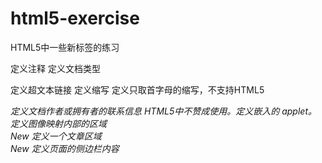 # html5-exercise

HTML5中一些新标签的练习

<!--...-->	定义注释
<!DOCTYPE>	定义文档类型
<a>	定义超文本链接
<abbr>	定义缩写
<acronym>	定义只取首字母的缩写，不支持HTML5
<address>	定义文档作者或拥有者的联系信息
<applet>	HTML5中不赞成使用。定义嵌入的 applet。
<area>	定义图像映射内部的区域
<article>New	定义一个文章区域
<aside>New	定义页面的侧边栏内容
<audio>New	定义音频内容
<b>	定义文本粗体
<base>	定义页面中所有链接的默认地址或默认目标。
<basefont>	HTML5不支持，不赞成使用。定义页面中文本的默认字体、颜色或尺寸。
<bdi>New	允许您设置一段文本，使其脱离其父元素的文本方向设置。
<bdo>	定义文字方向
<big>	定义大号文本，HTML5不支持
<blockquote>	定义长的引用
<body>	定义文档的主体
<br>	定义换行
<button>	定义一个点击按钮
<canvas>New	定义图形，比如图表和其他图像,标签只是图形容器，您必须使用脚本来绘制图形
<caption>	定义表格标题
<center>	HTML5不支持，不赞成使用。定义居中文本。
<cite>	定义引用(citation)
<code>	定义计算机代码文本
<col>	定义表格中一个或多个列的属性值
<colgroup>	定义表格中供格式化的列组
<command>New	定义命令按钮，比如单选按钮、复选框或按钮
<datalist>New	定义选项列表。请与 input 元素配合使用该元素，来定义 input 可能的值。
<dd>	定义定义列表中项目的描述
<del>	定义被删除文本
<details>New	用于描述文档或文档某个部分的细节
<dfn>	定义定义项目
<dialog>New	定义对话框，比如提示框
<dir>	HTML5不支持，不赞成使用。定义目录列表。
<div>	定义文档中的节
<dl>	定义列表详情
<dt>	定义列表中的项目
<em>	定义强调文本
<embed>New	定义嵌入的内容，比如插件。
<fieldset>	定义围绕表单中元素的边框
<figcaption>New	定义<figure> 元素的标题
<figure>New	规定独立的流内容（图像、图表、照片、代码等等）。
<font>	HTML5不支持，不赞成使用。定义文字的字体、尺寸和颜色。
<footer>New	定义 section 或 document 的页脚。
<form>	定义了HTML文档的表单
<frame>	定义框架集的窗口或框架
<frameset>	定义框架集
<h1> to <h6>	定义 HTML 标题
<head>	定义关于文档的信息
<header>New	定义了文档的头部区域
<hr>	定义水平线
<html>	定义 HTML 文档
<i>	定义斜体字
<iframe>	定义内联框架
<img>	定义图像
<input>	定义输入控件
<ins>	定义被插入文本
<kbd>	定义键盘文本
<keygen>New	规定用于表单的密钥对生成器字段。
<label>	定义 input 元素的标注
<legend>	定义 fieldset 元素的标题。
<li>	定义列表的项目
<link>	定义文档与外部资源的关系
<map>	定义图像映射
<mark>New	定义带有记号的文本。请在需要突出显示文本时使用 <m> 标签。
<menu>	不赞成使用。定义菜单列表。
<meta>	定义关于 HTML 文档的元信息。
<meter>New	定义度量衡。仅用于已知最大和最小值的度量。
<nav>New	定义导航链接的部分
<noframes>	定义针对不支持框架的用户的替代内容。HTML5不支持
<noscript>	定义针对不支持客户端脚本的用户的替代内容。
<object>	定义内嵌对象
<ol>	定义有序列表。
<optgroup>	定义选择列表中相关选项的组合。
<option>	定义选择列表中的选项。
<output>New	定义不同类型的输出，比如脚本的输出。
<p>	定义段落。
<param>	定义对象的参数。
<pre>	定义预格式文本。
<progress>New	定义运行中的进度（进程）。
<q>	定义短的引用。
<rp>New	<rp> 标签在 ruby 注释中使用，以定义不支持 ruby 元素的浏览器所显示的内容。
<rt>New	<rt> 标签定义字符（中文注音或字符）的解释或发音。
<ruby>New	<ruby> 标签定义 ruby 注释（中文注音或字符）。
<s>	不赞成使用。定义加删除线的文本。
<samp>	定义计算机代码样本。
<script>	定义客户端脚本。
<section>New	<section> 标签定义文档中的节（section、区段）。比如章节、页眉、页脚或文档中的其他部分。
<select>	定义选择列表（下拉列表）。
<small>	定义小号文本。
<source>New	<source> 标签为媒介元素（比如 <video> 和 <audio>）定义媒介资源。
<span>	定义文档中的节。
<strike>	HTML5不支持，不赞成使用。定义加删除线文本。
<strong>	定义强调文本。
<style>	定义文档的样式信息。
<sub>	定义下标文本。
<summary>New	<summary> 标签包含 details 元素的标题，"details" 元素用于描述有关文档或文档片段的详细信息。
<sup>	定义上标文本。
<table>	定义表格。
<tbody>	定义表格中的主体内容。
<td>	定义表格中的单元。
<textarea>	定义多行的文本输入控件。
<tfoot>	定义表格中的表注内容（脚注）。
<th>	定义表格中的表头单元格。
<thead>	定义表格中的表头内容。
<time>New	定义日期或时间，或者两者。
<title>	定义文档的标题。
<tr>	定义表格中的行。
<track>New	<track> 标签为诸如 video 元素之类的媒介规定外部文本轨道。
<tt>	定义打字机文本。
<u>	不赞成使用。定义下划线文本。
<ul>	定义无序列表。
<var>	定义文本的变量部分。
<video>New	<video> 标签定义视频，比如电影片段或其他视频流。
<wbr>New	规定在文本中的何处适合添加换行符。
